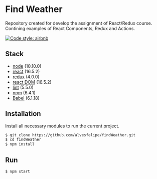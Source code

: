 # Find Weather

Repository created for develop the assignment of React/Redux course. Contining examples of React Components, Redux and Actions.

[![Code style: airbnb](https://img.shields.io/badge/code%20style-airbnb-blue.svg?style=flat-square)](https://github.com/airbnb/javascript)

## Stack
* [node](https://nodejs.org/en/) (10.10.0)
* [react](https://reactjs.org) (16.5.2)
* [redux](https://redux.js.org) (4.0.0)
* [react DOM](https://reactjs.org) (16.5.2)
* [lint](https://eslint.org) (5.5.0)
* [npm](https://www.npmjs.com) (6.4.1)
* [Babel](https://babeljs.io) (6.1.18)

## Installation
Install all necessary modules to run the current project.

```bash
$ git clone https://github.com/alvesfelipe/findWeather.git
$ cd findWeather
$ npm install
```

## Run
```bash
$ npm start
```